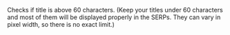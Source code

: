 Checks if title is above 60 characters. (Keep your titles under 60 characters and most of them will be displayed properly in the SERPs. They can vary in pixel width, so there is no exact limit.)

